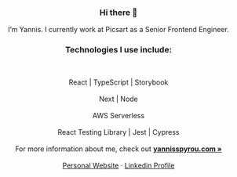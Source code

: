 <p align="center">

  <h3 align="center">Hi there 👋</h3>

  <p align="center">
    I’m Yannis. I currently work at Picsart as a Senior Frontend Engineer.
    </p>
<h3 align="center">  Technologies I use include: </h3>
      <br />
<p align="center">
      React | TypeScript | Storybook
      <br />
      <br />
      Next | Node
      <br />
      <br />  
      AWS Serverless
      <br />
      <br />  
      React Testing Library | Jest |  Cypress
      <br />
    <br />
    For more information about me, check out 
  <a target="_blank" rel="noopener noreferrer"  href="https://www.yannisspyrou.com/"><strong>yannisspyrou.com »</strong></a>
    <br />
    <br />
    <a href="https://www.yannisspyrou.com">Personal Website</a>
    ·
    <a href="https://www.linkedin.com/in/yannis-spyrou-8624ab25/">Linkedin Profile</a>
  </p>
</p>
